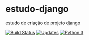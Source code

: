 # estudo-django
estudo de criação de projeto django


[![Build Status](https://app.travis-ci.com/Adrand/estudo-django.svg?branch=master)](https://travis-ci.com/github/Adrand/estudo-django)
[![Updates](https://pyup.io/repos/github/Adrand/estudo-django/shield.svg)](https://pyup.io/repos/github/Adrand/estudo-django/)
[![Python 3](https://pyup.io/repos/github/Adrand/estudo-django/python-3-shield.svg)](https://pyup.io/repos/github/Adrand/estudo-django/)
